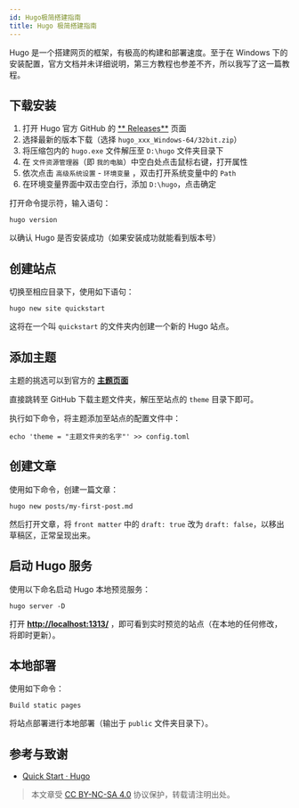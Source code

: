 ```yaml
---
id: Hugo极简搭建指南
title: Hugo 极简搭建指南
---
```



Hugo 是一个搭建网页的框架，有极高的构建和部署速度。至于在 Windows 下的安装配置，官方文档并未详细说明，第三方教程也参差不齐，所以我写了这一篇教程。


## 下载安装

1. 打开 Hugo 官方 GitHub 的 [** Releases**](https://github.com/gohugoio/hugo/releases) 页面
2. 选择最新的版本下载（选择 `hugo_xxx_Windows-64/32bit.zip`）
3. 将压缩包内的 `hugo.exe` 文件解压至 `D:\hugo` 文件夹目录下
4. 在 `文件资源管理器`（即 `我的电脑`）中空白处点击鼠标右键，打开属性
5. 依次点击 `高级系统设置` - `环境变量` ，双击打开系统变量中的 `Path`
6. 在环境变量界面中双击空白行，添加 `D:\hugo`，点击确定

打开命令提示符，输入语句：

```
hugo version
```

以确认 Hugo 是否安装成功（如果安装成功就能看到版本号）

## 创建站点

切换至相应目录下，使用如下语句：

```
hugo new site quickstart
```

这将在一个叫 `quickstart` 的文件夹内创建一个新的 Hugo 站点。

## 添加主题

主题的挑选可以到官方的 [**主题页面**](https://themes.gohugo.io/) 

直接跳转至 GitHub 下载主题文件夹，解压至站点的 `theme` 目录下即可。

执行如下命令，将主题添加至站点的配置文件中：

```
echo 'theme = "主题文件夹的名字"' >> config.toml
```

## 创建文章

使用如下命令，创建一篇文章：

```
hugo new posts/my-first-post.md
```

然后打开文章，将 `front matter` 中的 `draft: true` 改为 `draft: false`，以移出草稿区，正常呈现出来。

## 启动 Hugo 服务

使用以下命名启动 Hugo 本地预览服务：

```
hugo server -D
```

打开 [**http://localhost:1313/**](http://localhost:1313/) ，即可看到实时预览的站点（在本地的任何修改，将即时更新）。

## 本地部署

使用如下命令：

```
Build static pages
```

将站点部署进行本地部署（输出于 `public` 文件夹目录下）。

## 参考与致谢 

* [Quick Start · Hugo](https://gohugo.io/getting-started/quick-start/)



> 本文章受 [CC BY-NC-SA 4.0](https://creativecommons.org/licenses/by/4.0/deed.zh) 协议保护，转载请注明出处。

